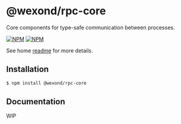 # @wexond/rpc-core

Core components for type-safe communication between processes.

[![NPM](https://img.shields.io/npm/v/@wexond/rpc-core.svg?style=flat-square)](https://www.npmjs.com/package/@wexond/rpc-core)
[![NPM](https://img.shields.io/npm/dm/@wexond/rpc-core?style=flat-square)](https://www.npmjs.com/package/@wexond/rpc-core)

See home [readme](https://github.com/wexond/rpc) for more details.

## Installation

```bash
$ npm install @wexond/rpc-core
```

## Documentation

WIP
